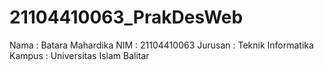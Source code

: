 # 21104410063_PrakDesWeb
Nama : Batara Mahardika
NIM : 21104410063
Jurusan : Teknik Informatika
Kampus : Universitas Islam Balitar

